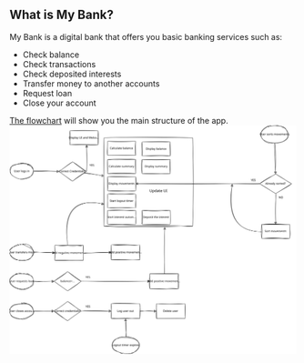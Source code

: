 ## What is My Bank?

My Bank is a digital bank that offers you basic banking services such as:
- Check balance
- Check transactions
- Check deposited interests
- Transfer money to another accounts
- Request loan
- Close your account

[The flowchart](https://github.com/mhsa-prn/My-Bank/blob/main/MyBankFlowchart.jpg) will show you the main structure of the app.
![the flowchart.](https://github.com/mhsa-prn/My-Bank/blob/main/MyBankFlowchart.drawio.svg)
